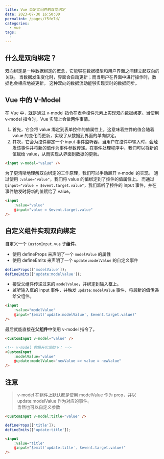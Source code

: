 ```yaml
---
title: Vue 自定义组件的双向绑定
date: 2023-07-30 16:50:00
permalink: /pages/f5fe7d/
categories: 
  - vue
tags: 
  - 
---
```


## 什么是双向绑定？
双向绑定是一种数据绑定的概念，它能够在数据模型和用户界面之间建立起双向的关联。
当数据发生变化时，界面会自动更新；而当用户在界面中进行操作时，数据也会相应地被更新。
这种双向的数据流动能够实现实时的数据同步。

## Vue 中的 V-Model

在 Vue 中，就是通过 v-model 指令在表单控件元素上实现双向数据绑定。当使用 v-model 指令时，Vue 实际上会做两件事情。
1. 首先，它会将 value 绑定到表单控件的值属性上。这意味着控件的值会随着 value 的变化而更新，实现了从数据到界面的单向绑定。
2. 其次，它会为控件绑定一个 input 事件监听器，当用户在控件中输入时，会触发该事件并将新的值作为事件参数传递。在事件处理程序中，我们可以将新的值赋给 value，从而实现从界面到数据的更新。

```html
<input v-model="value" />
```

为了更清晰地理解双向绑定的工作原理，我们可以手动展开 v-model 的实现。
通过使用 `:value="value"`，我们将 value 的值绑定到了控件的值属性上。
而通过 `@input="value = $event.target.value"`，我们监听了控件的 input 事件，并在事件触发时将新的值赋给了 value。
```html
<input
	:value="value"
	@input="value = $event.target.value"
/>
```

## 自定义组件实现双向绑定

自定义一个 `CustomInput.vue` **子组件**。

- 使用 defineProps 来声明了一个 `modelValue` 的属性
- 使用 defineEmits 来声明了一个 `update:modelValue` 的自定义事件

```js
defineProps(['modelValue']);
defineEmits(['update:modelValue']);
```

- 接受父组件传递过来的 `modelValue`，并绑定到输入框上。
- 监听输入框的 input 事件，并触发 `update:modelValue` 事件，将最新的值传递给父组件。

```html
<input
    :value="modelValue"
    @input="$emit('update:modelValue', $event.target.value)"
/>
```

最后就能直接在**父组件**中使用 v-model 指令了。

```html
<CustomInput v-model="value" />

<!-- v-model 的展开实现如下： -->
<CustomInput
	:modelValue="value"
	@update:modelValue="newValue => value = newValue"
/>
```

## 注意
> v-model 在组件上默认都是使用 modelValue 作为 prop，并以 update:modelValue 作为对应的事件。  
> 当然也可以自定义参数

```html
<CustomInput v-model:title="value" />
```

```js
defineProps(['title']);
defineEmits(['update:title']);
```

```html
<input
	:value="title"
	@input="$emit('update:title', $event.target.value)"
/>
```